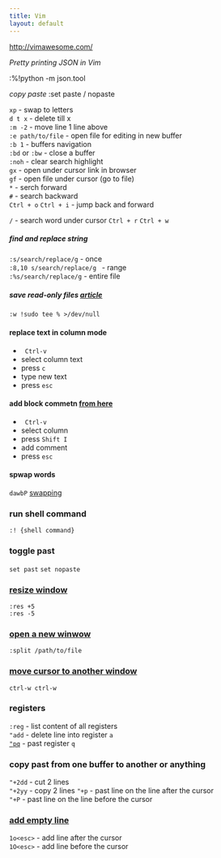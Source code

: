 ```yaml
---
title: Vim
layout: default
---
```

http://vimawesome.com/

*Pretty printing JSON in Vim*

:%!python -m json.tool

*copy paste*
:set paste / nopaste

`xp`        - swap to letters  
`d t x`     - delete till x   
`:m -2`     - move line 1 line above  
`:e path/to/file` - open file for editing in new buffer   
`:b 1`            - buffers navigation  
`:bd` or `:bw`    - close a buffer   
`:noh`                  - clear search highlight  
`gx`                    - open under cursor link in browser  
`gf`                    - open file under cursor (go to file)  
`*`                     - serch forward  
`#`                     - search backward   
`Ctrl + o` `Ctrl + i`   - jump back and forward 

`/`                    - search word under cursor
`Ctrl + r`
`Ctrl + w`

##### find and replace string
`:s/search/replace/g` - once  
`:8,10 s/search/replace/g ` - range  
`:%s/search/replace/g` - entire file   

##### save read-only files [article](https://catonmat.net/sudo-vim)  
`:w !sudo tee % >/dev/null`  

#### replace text in column mode 
- ` Ctrl-v` 
- select column text
- press `c`
- type new text 
- press `esc`

#### add block commetn [from here](https://stackoverflow.com/questions/1676632/whats-a-quick-way-to-comment-uncomment-lines-in-vim)
- ` Ctrl-v` 
- select column  
- press  `Shift I`  
- add comment  
- press `esc`  

#### spwap words 
`dawbP` [swapping](https://vim.fandom.com/wiki/Swapping_characters,_words_and_lines#Related_plugins)  

### run shell command
`:! {shell command}`

### toggle past
  `set past` 
  `set nopaste` 

### [resize window](https://vim.fandom.com/wiki/Resize_splits_more_quickly)
  `:res +5`  
  `:res -5`  

### [open a new winwow](https://dev.to/iggredible/using-buffers-windows-and-tabs-efficiently-in-vim-56jc)
 `:split /path/to/file`  

### [move cursor to another window](https://cs.oberlin.edu/~kuperman/help/vim/windows.html)
 `ctrl-w ctrl-w`

### registers
 `:reg` - list content of all registers  
 `"add` - delete line into register `a`  
 [`"pq`](https://vim.fandom.com/wiki/Pasting_registers) - past register `q`  

### copy past from one buffer to another or anything
  `"+2dd` - cut 2 lines  
  `"+2yy` - copy 2 lines 
  `"+p` - past line on the line after the cursor  
  `"+P` - past line on the line before the cursor

### [add empty line](https://vim.fandom.com/wiki/Quickly_adding_and_deleting_empty_lines)
  `1o<esc>` - add line after the cursor  
  `1O<esc>` - add line before the cursor  

